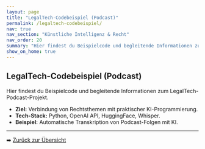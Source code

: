 ```yaml
---
layout: page
title: "LegalTech-Codebeispiel (Podcast)"
permalink: /legaltech-codebeispiel/
nav: true
nav_section: "Künstliche Intelligenz & Recht"
nav_order: 20
summary: "Hier findest du Beispielcode und begleitende Informationen zum LegalTech-Podcast-Projekt."
show_on_home: true
---
```


## LegalTech-Codebeispiel (Podcast)

Hier findest du Beispielcode und begleitende Informationen zum LegalTech-Podcast-Projekt.  

- **Ziel:** Verbindung von Rechtsthemen mit praktischer KI-Programmierung.  
- **Tech-Stack:** Python, OpenAI API, HuggingFace, Whisper.  
- **Beispiel:** Automatische Transkription von Podcast-Folgen mit KI.

---

➡️ [Zurück zur Übersicht](/)